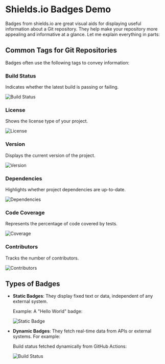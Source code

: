 # Shields.io Badges Demo

Badges from shields.io are great visual aids for displaying useful information about a Git repository. They help make your repository more appealing and informative at a glance. Let me explain everything in parts:

## Common Tags for Git Repositories
Badges often use the following tags to convey information:

### Build Status 
Indicates whether the latest build is passing or failing.

![Build Status](https://img.shields.io/badge/build-passing-brightgreen)

### License
Shows the license type of your project.

![License](https://img.shields.io/badge/license-MIT-blue)

### Version
Displays the current version of the project.

![Version](https://img.shields.io/badge/version-1.0.0-blue)

### Dependencies
Highlights whether project dependencies are up-to-date.

![Dependencies](https://img.shields.io/badge/dependencies-up%20to%20date-brightgreen)

### Code Coverage
Represents the percentage of code covered by tests.

![Coverage](https://img.shields.io/badge/coverage-85%25-yellow)

### Contributors
Tracks the number of contributors.

![Contributors](https://img.shields.io/badge/contributors-5-blue)

## Types of Badges

- **Static Badges**: They display fixed text or data, independent of any external system.

    Example: A "Hello World" badge:

    ![Static Badge](https://img.shields.io/badge/hello-world-brightgreen)

- **Dynamic Badges**: They fetch real-time data from APIs or external systems. For example:

    Build status fetched dynamically from GitHub Actions:

    ![Build Status](https://img.shields.io/github/actions/workflow/status/lijotech/site-weframes/azure-static-web-apps-happy-sky-007ec6f1e.yml)

        
